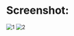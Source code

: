 # Screenshot:
![1](https://user-images.githubusercontent.com/66366680/90311258-b2720680-df01-11ea-9f00-66c176d99dbd.png)
![2](https://user-images.githubusercontent.com/66366680/90311259-b30a9d00-df01-11ea-87d5-c9c67446f71a.png)

